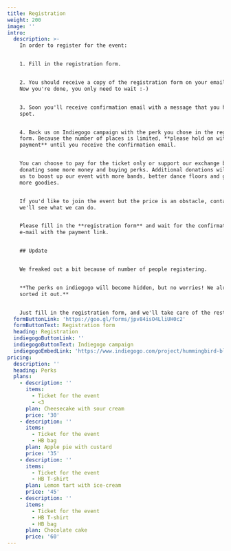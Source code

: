 ```yaml
---
title: Registration
weight: 200
image: ''
intro:
  description: >-
    In order to register for the event:


    1. Fill in the registration form. 


    2. You should receive a copy of the registration form on your email account.
    Now you're done, you only need to wait :-)


    3. Soon you'll receive confirmation email with a message that you have a
    spot.


    4. Back us on Indiegogo campaign with the perk you chose in the registration
    form. Because the number of places is limited, **please hold on with the
    payment** until you receive the confirmation email.


    You can choose to pay for the ticket only or support our exchange by
    donating some more money and buying perks. Additional donations will allow
    us to boost up our event with more bands, better dance floors and generally
    more goodies.


    If you'd like to join the event but the price is an obstacle, contact us and
    we'll see what we can do.


    Please fill in the **registration form** and wait for the confirmation
    e-mail with the payment link. 


    ## Update


    We freaked out a bit because of number of people registering.


    **The perks on indiegogo will become hidden, but no worries! We already
    sorted it out.**


    Just fill in the registration form, and we'll take care of the rest.
  formButtonLink: 'https://goo.gl/forms/jpv84isO4LliUH0c2'
  formButtonText: Registration form
  heading: Registration
  indiegogoButtonLink: ''
  indiegogoButtonText: Indiegogo campaign
  indiegogoEmbedLink: 'https://www.indiegogo.com/project/hummingbird-blues-2018/embedded'
pricing:
  description: ''
  heading: Perks
  plans:
    - description: ''
      items:
        - Ticket for the event
        - <3
      plan: Cheesecake with sour cream
      price: '30'
    - description: ''
      items:
        - Ticket for the event
        - HB bag
      plan: Apple pie with custard
      price: '35'
    - description: ''
      items:
        - Ticket for the event
        - HB T-shirt
      plan: Lemon tart with ice-cream
      price: '45'
    - description: ''
      items:
        - Ticket for the event
        - HB T-shirt
        - HB bag
      plan: Chocolate cake
      price: '60'
---
```


